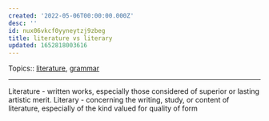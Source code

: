 ```yaml
---
created: '2022-05-06T00:00:00.000Z'
desc: ''
id: nux06vkcf0yyneytzj9zbeg
title: literature vs literary
updated: 1652818003616
---
```

   
Topics::  [literature](../topics/literature.md), [grammar](../topics/grammar.md)   
   
   
---   
   
Literature - written works, especially those considered of superior or lasting artistic merit. Literary - concerning the writing, study, or content of literature, especially of the kind valued for quality of form